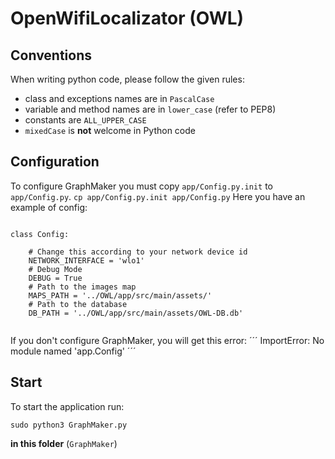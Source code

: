 # OpenWifiLocalizator (OWL)

## Conventions

When writing python code, please follow the given rules:

- class and exceptions names are in `PascalCase`
- variable and method names are in `lower_case` (refer to PEP8)
- constants are `ALL_UPPER_CASE`
- `mixedCase` is **not** welcome in Python code


## Configuration

To configure GraphMaker you must copy `app/Config.py.init` to `app/Config.py`.
`cp app/Config.py.init app/Config.py`
Here you have an example of config:
```

class Config:

    # Change this according to your network device id
    NETWORK_INTERFACE = 'wlo1'
    # Debug Mode
    DEBUG = True
    # Path to the images map
    MAPS_PATH = '../OWL/app/src/main/assets/'
    # Path to the database
    DB_PATH = '../OWL/app/src/main/assets/OWL-DB.db'


```

If you don't configure GraphMaker, you will get this error:
´´´
ImportError: No module named 'app.Config'
´´´




## Start

To start the application run:
```
sudo python3 GraphMaker.py
```
**in this folder** (`GraphMaker`)

